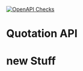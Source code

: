 [![OpenAPI Checks](https://github.com/bmarwaha-godaddy/rfq-api-1/actions/workflows/actions.yml/badge.svg)](https://github.com/bmarwaha-godaddy/rfq-api-1/actions/workflows/actions.yml)
# Quotation API
# new Stuff